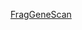 [FragGeneScan](https://academic.oup.com/nar/article/38/20/e191/1317565/FragGeneScan-predicting-genes-in-short-and-error)
